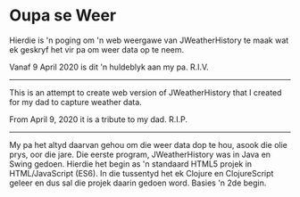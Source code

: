 # Oupa se Weer

Hierdie is 'n poging om 'n web weergawe van JWeatherHistory te maak wat ek geskryf het vir pa om weer data op te neem.

Vanaf 9 April 2020 is dit 'n huldeblyk aan my pa. R.I.V.

----

This is an attempt to create web version of JWeatherHistory that I created for my dad to capture weather data.

From April 9, 2020 it is a tribute to my dad. R.I.P.

----

My pa het altyd daarvan gehou om die weer data dop te hou, asook die olie prys, oor die jare.
Die eerste program, JWeatherHistory was in Java en Swing gedoen. Hierdie het begin as 'n standaard
HTML5 projek in HTML/JavaScript (ES6). In die tussentyd het ek Clojure en ClojureScript geleer en
dus sal die projek daarin gedoen word. Basies 'n 2de begin.
